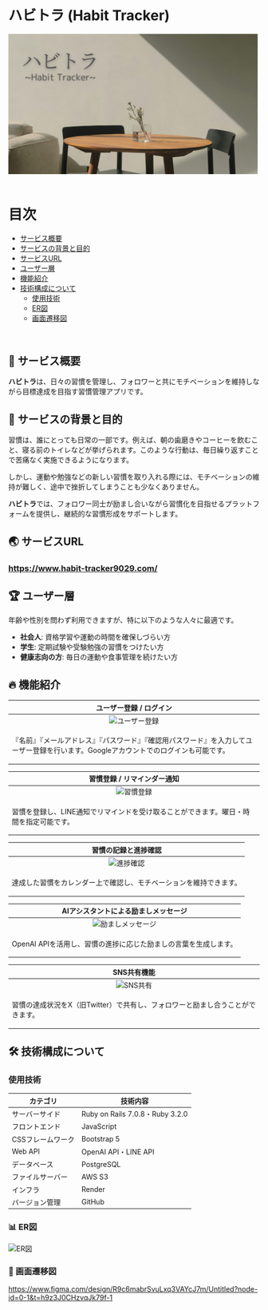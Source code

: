 # ハビトラ (Habit Tracker)
<img width="500" src="app/assets/images/ogp.png"><br>
<br>

# 目次
- [サービス概要](#-サービス概要)
- [サービスの背景と目的](#-サービスの背景と目的)
- [サービスURL](#-サービスurl)
- [ユーザー層](#-ユーザー層)
- [機能紹介](#-機能紹介)
- [技術構成について](#-技術構成について)
  - [使用技術](#使用技術)
  - [ER図](#er図)
  - [画面遷移図](#画面遷移図)<br>
<br>

## 📝 サービス概要
**ハビトラ**は、日々の習慣を管理し、フォロワーと共にモチベーションを維持しながら目標達成を目指す習慣管理アプリです。

## 🎯 サービスの背景と目的
習慣は、誰にとっても日常の一部です。例えば、朝の歯磨きやコーヒーを飲むこと、寝る前のトイレなどが挙げられます。このような行動は、毎日繰り返すことで苦痛なく実施できるようになります。

しかし、運動や勉強などの新しい習慣を取り入れる際には、モチベーションの維持が難しく、途中で挫折してしまうことも少なくありません。

**ハビトラ**では、フォロワー同士が励まし合いながら習慣化を目指せるプラットフォームを提供し、継続的な習慣形成をサポートします。

## 🌏 サービスURL
### https://www.habit-tracker9029.com/

## 🏆 ユーザー層
年齢や性別を問わず利用できますが、特に以下のような人々に最適です。

- **社会人**: 資格学習や運動の時間を確保しづらい方
- **学生**: 定期試験や受験勉強の習慣をつけたい方
- **健康志向の方**: 毎日の運動や食事管理を続けたい方

## 🔥 機能紹介

| ユーザー登録 / ログイン |
| :---: | 
| ![ユーザー登録](https://i.gyazo.com/sample.gif) |
| <p align="left">『名前』『メールアドレス』『パスワード』『確認用パスワード』を入力してユーザー登録を行います。Googleアカウントでのログインも可能です。</p> |

| 習慣登録 / リマインダー通知 |
| :---: | 
| ![習慣登録](https://i.gyazo.com/sample.gif) |
| <p align="left">習慣を登録し、LINE通知でリマインドを受け取ることができます。曜日・時間を指定可能です。</p> |

| 習慣の記録と進捗確認 |
| :---: | 
| ![進捗確認](https://i.gyazo.com/sample.gif) |
| <p align="left">達成した習慣をカレンダー上で確認し、モチベーションを維持できます。</p> |

| AIアシスタントによる励ましメッセージ |
| :---: | 
| ![励ましメッセージ](https://i.gyazo.com/sample.gif) |
| <p align="left">OpenAI APIを活用し、習慣の進捗に応じた励ましの言葉を生成します。</p> |

| SNS共有機能 |
| :---: | 
| ![SNS共有](https://i.gyazo.com/sample.gif) |
| <p align="left">習慣の達成状況をX（旧Twitter）で共有し、フォロワーと励まし合うことができます。</p> |

## 🛠 技術構成について

### 使用技術
| カテゴリ | 技術内容 |
| --- | --- | 
| サーバーサイド | Ruby on Rails 7.0.8・Ruby 3.2.0 |
| フロントエンド | JavaScript |
| CSSフレームワーク | Bootstrap 5 |
| Web API | OpenAI API・LINE API |
| データベース | PostgreSQL |
| ファイルサーバー | AWS S3 |
| インフラ | Render |
| バージョン管理 | GitHub |

### 📊 ER図
![ER図](https://drive.google.com/file/d/18tD25nOb3nr8e5EyhVH8cbCcW-d1vy8-/view?usp=sharing)

### 📌 画面遷移図
https://www.figma.com/design/R9c6mabrSvuLxq3VAYcJ7m/Untitled?node-id=0-1&t=h9z3J0CHzvqJk79f-1
